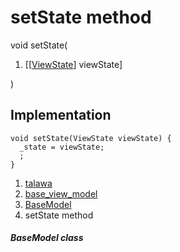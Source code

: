 
<div>

# setState method

</div>


void setState(

1.  [[[ViewState](../../enums_enums/ViewState.html)]
    viewState]

)



## Implementation

``` language-dart
void setState(ViewState viewState) {
  _state = viewState;
  ;
}
```







1.  [talawa](../../index.html)
2.  [base_view_model](../../view_model_base_view_model/)
3.  [BaseModel](../../view_model_base_view_model/BaseModel-class.html)
4.  setState method

##### BaseModel class







